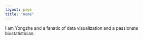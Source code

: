 ```yaml
---
layout: page
title: "Home"
---
```


I am Yongzhe and a fanatic of data visualization and a passionate biostatistician.
